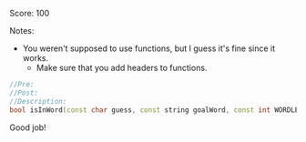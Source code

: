 Score: 100

Notes:
- You weren't supposed to use functions, but I guess it's fine since it works.
  - Make sure that you add headers to functions.
```cpp
//Pre:
//Post:
//Description:
bool isInWord(const char guess, const string goalWord, const int WORDLENGTH);
```
Good job!
